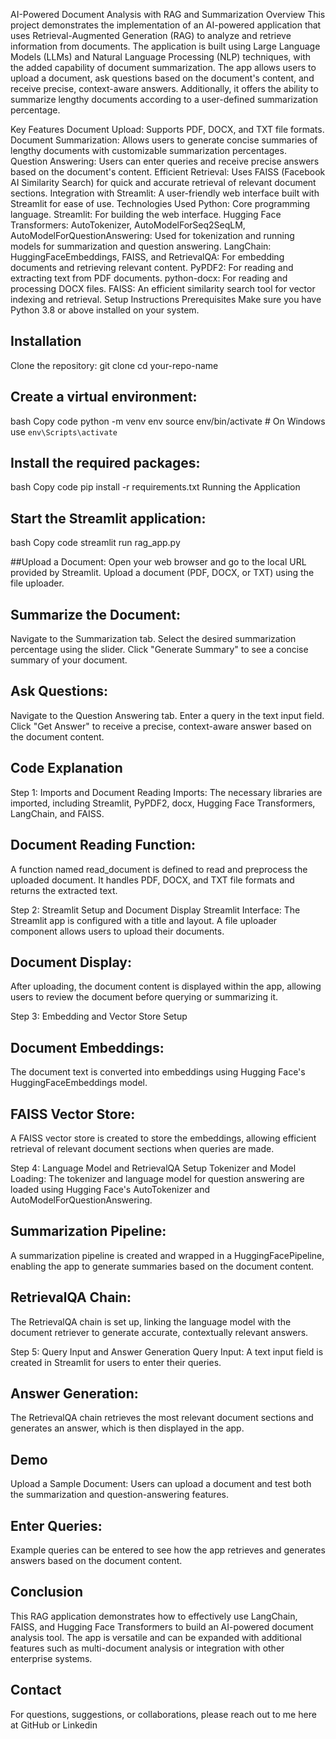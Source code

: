 AI-Powered Document Analysis with RAG and Summarization
Overview
This project demonstrates the implementation of an AI-powered application that uses Retrieval-Augmented Generation (RAG) to analyze and retrieve information from documents. The application is built using Large Language Models (LLMs) and Natural Language Processing (NLP) techniques, with the added capability of document summarization. The app allows users to upload a document, ask questions based on the document's content, and receive precise, context-aware answers. Additionally, it offers the ability to summarize lengthy documents according to a user-defined summarization percentage.

Key Features
Document Upload: Supports PDF, DOCX, and TXT file formats.
Document Summarization: Allows users to generate concise summaries of lengthy documents with customizable summarization percentages.
Question Answering: Users can enter queries and receive precise answers based on the document's content.
Efficient Retrieval: Uses FAISS (Facebook AI Similarity Search) for quick and accurate retrieval of relevant document sections.
Integration with Streamlit: A user-friendly web interface built with Streamlit for ease of use.
Technologies Used
Python: Core programming language.
Streamlit: For building the web interface.
Hugging Face Transformers:
AutoTokenizer, AutoModelForSeq2SeqLM, AutoModelForQuestionAnswering: Used for tokenization and running models for summarization and question answering.
LangChain:
HuggingFaceEmbeddings, FAISS, and RetrievalQA: For embedding documents and retrieving relevant content.
PyPDF2: For reading and extracting text from PDF documents.
python-docx: For reading and processing DOCX files.
FAISS: An efficient similarity search tool for vector indexing and retrieval.
Setup Instructions
Prerequisites
Make sure you have Python 3.8 or above installed on your system.

## Installation
Clone the repository:
git clone 
cd your-repo-name

## Create a virtual environment:
bash
Copy code
python -m venv env
source env/bin/activate  # On Windows use `env\Scripts\activate`

## Install the required packages:
bash
Copy code
pip install -r requirements.txt
Running the Application

## Start the Streamlit application:
bash
Copy code
streamlit run rag_app.py

##Upload a Document:
Open your web browser and go to the local URL provided by Streamlit.
Upload a document (PDF, DOCX, or TXT) using the file uploader.

## Summarize the Document:
Navigate to the Summarization tab.
Select the desired summarization percentage using the slider.
Click "Generate Summary" to see a concise summary of your document.

## Ask Questions:
Navigate to the Question Answering tab.
Enter a query in the text input field.
Click "Get Answer" to receive a precise, context-aware answer based on the document content.

## Code Explanation
Step 1: Imports and Document Reading
Imports:
The necessary libraries are imported, including Streamlit, PyPDF2, docx, Hugging Face Transformers, LangChain, and FAISS.

## Document Reading Function:
A function named read_document is defined to read and preprocess the uploaded document. It handles PDF, DOCX, and TXT file formats and returns the extracted text.

Step 2: Streamlit Setup and Document Display
Streamlit Interface:
The Streamlit app is configured with a title and layout. A file uploader component allows users to upload their documents.

## Document Display:
After uploading, the document content is displayed within the app, allowing users to review the document before querying or summarizing it.

Step 3: Embedding and Vector Store Setup

## Document Embeddings:
The document text is converted into embeddings using Hugging Face's HuggingFaceEmbeddings model.

## FAISS Vector Store:
A FAISS vector store is created to store the embeddings, allowing efficient retrieval of relevant document sections when queries are made.

Step 4: Language Model and RetrievalQA Setup
Tokenizer and Model Loading:
The tokenizer and language model for question answering are loaded using Hugging Face's AutoTokenizer and AutoModelForQuestionAnswering.

## Summarization Pipeline:
A summarization pipeline is created and wrapped in a HuggingFacePipeline, enabling the app to generate summaries based on the document content.

## RetrievalQA Chain:
The RetrievalQA chain is set up, linking the language model with the document retriever to generate accurate, contextually relevant answers.

Step 5: Query Input and Answer Generation
Query Input:
A text input field is created in Streamlit for users to enter their queries.

## Answer Generation:
The RetrievalQA chain retrieves the most relevant document sections and generates an answer, which is then displayed in the app.

## Demo
Upload a Sample Document:
Users can upload a document and test both the summarization and question-answering features.

## Enter Queries:
Example queries can be entered to see how the app retrieves and generates answers based on the document content.

## Conclusion
This RAG application demonstrates how to effectively use LangChain, FAISS, and Hugging Face Transformers to build an AI-powered document analysis tool. The app is versatile and can be expanded with additional features such as multi-document analysis or integration with other enterprise systems.

## Contact
For questions, suggestions, or collaborations, please reach out to me here at GitHub or Linkedin


